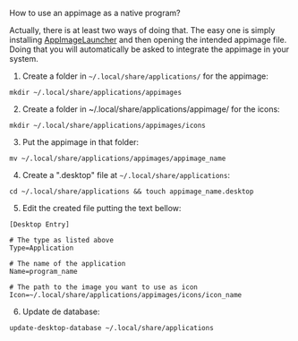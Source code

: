 How to use an appimage as a native program?  

Actually, there is at least two ways of doing that. The easy one is simply installing [AppImageLauncher](https://github.com/TheAssassin/AppImageLauncher) and then opening the intended appimage file. Doing that you will automatically be asked to integrate the appimage in your system.  

1) Create a folder in `~/.local/share/applications/` for the appimage:  

`mkdir ~/.local/share/applications/appimages`

2) Create a folder in ~/.local/share/applications/appimage/ for the icons:

`mkdir ~/.local/share/applications/appimages/icons`

3) Put the appimage in that folder:

`mv ~/.local/share/applications/appimages/appimage_name`

4) Create a ".desktop" file at `~/.local/share/applications`:

```
cd ~/.local/share/applications && touch appimage_name.desktop
```

5) Edit the created file putting the text bellow:

```
[Desktop Entry]

# The type as listed above
Type=Application

# The name of the application
Name=program_name

# The path to the image you want to use as icon
Icon=~/.local/share/applications/appimages/icons/icon_name
```

6) Update de database:

```
update-desktop-database ~/.local/share/applications
```

